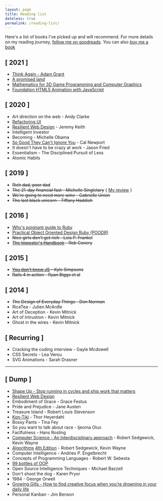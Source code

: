 ```yaml
---
layout: page
title: Reading list
dateless: true
permalink: /reading-list/
---
```

Here's a list of books I've picked up and will recommend. For more details on my reading journey,
[follow me on goodreads][15]. You can also [buy me a book][21]

## [ 2021 ]
- [Think Again - Adam Grant](https://amz.run/55mm)
- [A promised land](https://amzn.to/2LFcFtY)
- [Mathematics for 3D Game Programming and Computer Graphics](https://amzn.to/3apTqxG)
- [Foundation HTML5 Animation with JavaScript](https://amzn.to/3emGKJ4)
## [ 2020 ]
- Art direction on the web - Andy Clarke
- [Refactoring UI][19]
- [Resilient Web Design][20] - Jeremy Keith
- Intelligent Investor
- Becoming - Michelle Obama
- [So Good They Can't Ignore You][32] - Cal Newport
- It doesn't have to be crazy at work - Jason Fried
- Essentialism - The Disciplined Pursuit of Less
- Atomic Habits

## [ 2019 ]
- <del>Rich dad, poor dad</del>
- <del>The 21-day financial fast - Michelle Singletary</del> { [My review][16] }
- <del>We're going to need more wine - Gabrielle Union</del>
- <del>The last black unicorn - Tiffany Haddish</del>

## [ 2016 ]
- [Why's poignant guide to Ruby][1]
- [Practical Object Oriented Design Ruby (POODR)][2]
- <del>Nice girls don't get rich - Lois P. Frankel</del>
- <del>[The Imposter's Handbook][6] - Rob Conery</del>

## [ 2015 ]
- <del>[You don't know JS][5] - Kyle Simpsons</del>
- <del>Rails 4 in action - Ryan Biggs et al</del>

## [ 2014 ]
- <del>The Design of Everyday Things - Don Norman</del>
- RiceTea - Julien McArdle
- Art of Deception - Kevin Mitnick
- Art of Intrustion - Kevin Mitnick
- Ghost in the wires - Kevin Mitnick

## [ Recurring ]
- Cracking the coding interview - Gayle Mcdowell
- CSS Secrets - Lea Verou
- SVG Animations - Sarah Drasner

<hr>

## [ Dump ]
- [Shape Up - Stop running in cycles and ship work that matters][17]
- [Resilient Web Design][18]
- Embodiment of Grace - Grace Festus
- Pride and Prejudice - Jane Austen
- Treasure Island - Robert Louis Stevenson
- [Kon-Tiki][33] - Thor Heyerdahl
- Bossy Pants - Tina Fey
- So you want to talk about race - Ijeoma Oluo
- Factfulness - Hans Rosling
- [Computer Science - An Interdisciplinary approach][34] - Robert Sedgewick, Kevin Wayne
- [Algorithms][35] [4th Edition][12] - Robert Sedgewick, Kevin Wayne
- Computer Intelligence - Andries P. Engelbrecht
- Concepts of Programming Languages - Robert W. Sebesta
- [99 bottles of OOP][14]
- Open Source Intelligence Techniques - Michael Bazzell
- Don't shoot the dog - Karen Pryor
- 1984 - George Orwell
- [Growing Gills - How to find creative focus when you're drowning in your daily life][36]
- Personal Kanban - Jim Benson


[1]:http://mislav.uniqpath.com/poignant-guide/
[2]:http://www.poodr.com
[5]:https://github.com/getify/You-Dont-Know-JS
[6]:https://bigmachine.io/products/the-imposters-handbook/
[12]:http://algs4.cs.princeton.edu/home/
[14]:https://www.sandimetz.com/99bottles
[15]:https://www.goodreads.com/user/show/22575742-joseph-rex
[16]:https://www.goodreads.com/review/show/2801800510
[17]:https://basecamp.com/shapeup
[18]:https://resilientwebdesign.com/introduction/
[19]:https://refactoringui.com/
[20]:https://resilientwebdesign.com
[21]:https://read.gift/u/josephrexme


<!-- Amazon Affiliate Links -->
[31]: https://amzn.to/2LFcFtY
[32]:https://www.amazon.com/Good-They-Cant-Ignore-You/dp/1455509124?tag=josephrexme-20&geniuslink=true
[33]:https://www.amazon.com/Kon-Tiki-Across-Pacific-Thor-Heyerdahl/dp/0671726528?tag=josephrexme-20&geniuslink=true
[34]:https://www.amazon.com/gp/product/0134076427?tag=josephrexme-20&geniuslink=true
[35]:https://www.amazon.com/gp/product/032157351X?tag=josephrexme-20&geniuslink=true
[36]:https://www.amazon.com/dp/B07284HSHQ?tag=josephrexme-20&geniuslink=true
